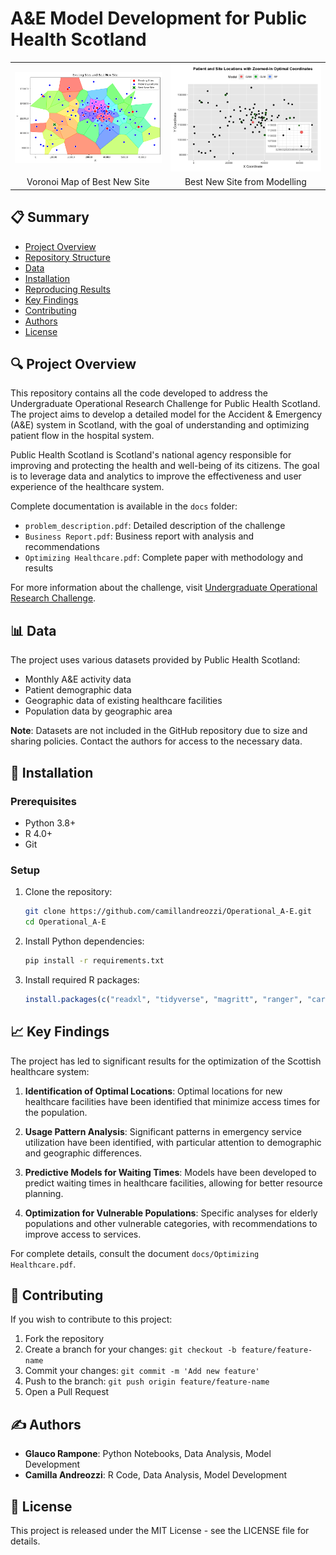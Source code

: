 # A&E Model Development for Public Health Scotland

<div align="center">
  <table>
    <tr>
      <td><img src="https://raw.githubusercontent.com/camillandreozzi/Operational_A-E/main/results/images_dir/best_new_site_voronoi_map.png" alt="Voronoi Map of Best New Site" width="400"/></td>
      <td><img src="https://raw.githubusercontent.com/camillandreozzi/Operational_A-E/main/results/images_dir/best_new_site_model.png" alt="Best New Site Model" width="400"/></td>
    </tr>
    <tr>
      <td align="center">Voronoi Map of Best New Site</td>
      <td align="center">Best New Site from Modelling</td>
    </tr>
  </table>
</div>

## 📋 Summary

- [Project Overview](#-project-overview)
- [Repository Structure](#-repository-structure)
- [Data](#-data)
- [Installation](#-installation)
- [Reproducing Results](#-reproducing-results)
- [Key Findings](#-key-findings)
- [Contributing](#-contributing)
- [Authors](#-authors)
- [License](#-license)

## 🔍 Project Overview

This repository contains all the code developed to address the Undergraduate Operational Research Challenge for Public Health Scotland. The project aims to develop a detailed model for the Accident & Emergency (A&E) system in Scotland, with the goal of understanding and optimizing patient flow in the hospital system.

Public Health Scotland is Scotland's national agency responsible for improving and protecting the health and well-being of its citizens. The goal is to leverage data and analytics to improve the effectiveness and user experience of the healthcare system.

Complete documentation is available in the `docs` folder:
- `problem_description.pdf`: Detailed description of the challenge
- `Business Report.pdf`: Business report with analysis and recommendations
- `Optimizing Healthcare.pdf`: Complete paper with methodology and results

For more information about the challenge, visit [Undergraduate Operational Research Challenge](https://www.maths.ed.ac.uk/school-of-mathematics/events/operational-research-challenge).


## 📊 Data

The project uses various datasets provided by Public Health Scotland:
- Monthly A&E activity data
- Patient demographic data
- Geographic data of existing healthcare facilities
- Population data by geographic area

**Note**: Datasets are not included in the GitHub repository due to size and sharing policies. Contact the authors for access to the necessary data.

## 🔧 Installation

### Prerequisites
- Python 3.8+
- R 4.0+
- Git

### Setup

1. Clone the repository:
   ```bash
   git clone https://github.com/camillandreozzi/Operational_A-E.git
   cd Operational_A-E
   ```

2. Install Python dependencies:
   ```bash
   pip install -r requirements.txt
   ```

3. Install required R packages:
   ```R
   install.packages(c("readxl", "tidyverse", "magritt", "ranger", "caret", "optimx", "patchwork", "sf", "tmap"))
   ```


## 📈 Key Findings

The project has led to significant results for the optimization of the Scottish healthcare system:

1. **Identification of Optimal Locations**: Optimal locations for new healthcare facilities have been identified that minimize access times for the population.

2. **Usage Pattern Analysis**: Significant patterns in emergency service utilization have been identified, with particular attention to demographic and geographic differences.

3. **Predictive Models for Waiting Times**: Models have been developed to predict waiting times in healthcare facilities, allowing for better resource planning.

4. **Optimization for Vulnerable Populations**: Specific analyses for elderly populations and other vulnerable categories, with recommendations to improve access to services.

For complete details, consult the document `docs/Optimizing Healthcare.pdf`.

## 👥 Contributing

If you wish to contribute to this project:

1. Fork the repository
2. Create a branch for your changes: `git checkout -b feature/feature-name`
3. Commit your changes: `git commit -m 'Add new feature'`
4. Push to the branch: `git push origin feature/feature-name`
5. Open a Pull Request

## ✍️ Authors

* **Glauco Rampone**: Python Notebooks, Data Analysis, Model Development
* **Camilla Andreozzi**: R Code, Data Analysis, Model Development

## 📄 License

This project is released under the MIT License - see the LICENSE file for details.
